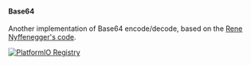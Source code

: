 #### Base64

Another implementation of Base64 encode/decode, based on the [Rene Nyffenegger's code](https://github.com/ReneNyffenegger/cpp-base64).

[![PlatformIO Registry](https://badges.registry.platformio.org/packages/isdn/library/B64.svg)](https://registry.platformio.org/libraries/isdn/B64)

